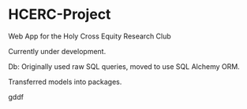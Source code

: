 # HCERC-Project
 Web App for the Holy Cross Equity Research Club

Currently under development.

Db: Originally used raw SQL queries, moved to use SQL Alchemy ORM.

Transferred models into packages.

gddf
